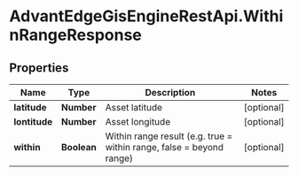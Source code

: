 # AdvantEdgeGisEngineRestApi.WithinRangeResponse

## Properties
Name | Type | Description | Notes
------------ | ------------- | ------------- | -------------
**latitude** | **Number** | Asset latitude | [optional] 
**lontitude** | **Number** | Asset longitude | [optional] 
**within** | **Boolean** | Within range result (e.g. true = within range, false = beyond range) | [optional] 


